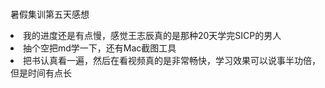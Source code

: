 <br>暑假集训第五天感想</br>
<li>我的进度还是有点慢，感觉王志辰真的是那种20天学完SICP的男人</li>
<li>抽个空把md学一下，还有Mac截图工具</li>
<li>把书认真看一遍，然后在看视频真的是非常畅快，学习效果可以说事半功倍，但是时间有点长</li>
